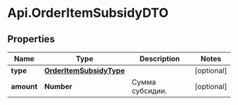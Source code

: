 # Api.OrderItemSubsidyDTO

## Properties

Name | Type | Description | Notes
------------ | ------------- | ------------- | -------------
**type** | [**OrderItemSubsidyType**](OrderItemSubsidyType.md) |  | [optional] 
**amount** | **Number** | Сумма субсидии. | [optional] 


